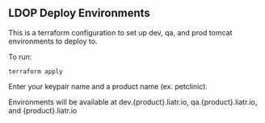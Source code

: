 ## LDOP Deploy Environments

This is a terraform configuration to set up dev, qa, and prod tomcat environments
to deploy to.

To run:

```
terraform apply
```

Enter your keypair name and a product name (ex. petclinic).

Environments will be available at dev.{product}.liatr.io, qa.{product}.liatr.io, and {product}.liatr.io

